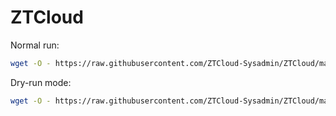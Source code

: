 # ZTCloud

Normal run:
```bash
wget -O - https://raw.githubusercontent.com/ZTCloud-Sysadmin/ZTCloud/main/bootstrap.sh | bash -s -- --init
```

Dry-run mode:
```bash
wget -O - https://raw.githubusercontent.com/ZTCloud-Sysadmin/ZTCloud/main/bootstrap.sh | bash -s -- --dry-run --init
```